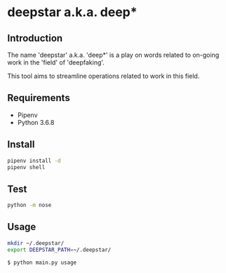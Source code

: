 # deepstar a.k.a. deep\*

## Introduction
The name 'deepstar' a.k.a. 'deep*' is a play on words related to on-going work
in the 'field' of 'deepfaking'.

This tool aims to streamline operations related to work in this field.

## Requirements
* Pipenv
* Python 3.6.8

## Install
```sh
pipenv install -d
pipenv shell
```

## Test
```sh
python -m nose
```

## Usage
```sh
mkdir ~/.deepstar/
export DEEPSTAR_PATH=~/.deepstar/

$ python main.py usage
```
